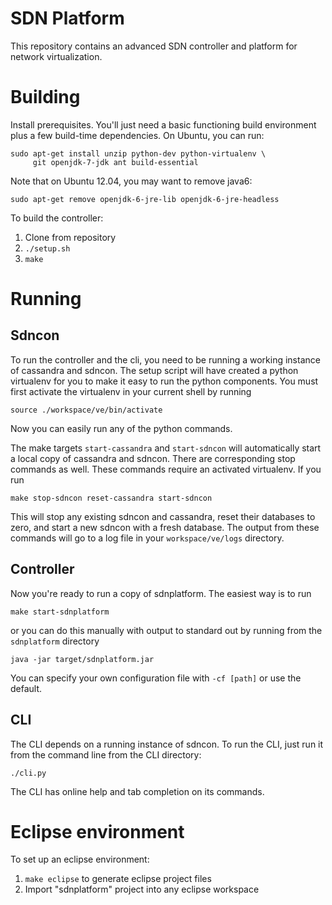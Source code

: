 SDN Platform
============

This repository contains an advanced SDN controller and platform for
network virtualization.

# Building #
Install prerequisites.  You'll just need a basic functioning build
environment plus a few build-time dependencies.  On Ubuntu, you can
run:

    sudo apt-get install unzip python-dev python-virtualenv \
    	 git openjdk-7-jdk ant build-essential

Note that on Ubuntu 12.04, you may want to remove java6:

    sudo apt-get remove openjdk-6-jre-lib openjdk-6-jre-headless

To build the controller:

1. Clone from repository
3. `./setup.sh`
4. `make`

# Running #

## Sdncon ##
To run the controller and the cli, you need to be running a working
instance of cassandra and sdncon.  The setup script will have created
a python virtualenv for you to make it easy to run the python
components.  You must first activate the virtualenv in your current
shell by running

    source ./workspace/ve/bin/activate

Now you can easily run any of the python commands.

The make targets `start-cassandra` and `start-sdncon` will
automatically start a local copy of cassandra and sdncon.  There are
corresponding stop commands as well.  These commands require an
activated virtualenv.  If you run

    make stop-sdncon reset-cassandra start-sdncon

This will stop any existing sdncon and cassandra, reset their
databases to zero, and start a new sdncon with a fresh database.  The
output from these commands will go to a log file in your
`workspace/ve/logs` directory.

## Controller ##

Now you're ready to run a copy of sdnplatform.  The easiest way is to
run

    make start-sdnplatform

or you can do this manually with output to standard out by running
from the `sdnplatform` directory

    java -jar target/sdnplatform.jar

You can specify your own configuration file with `-cf [path]` or use
the default.

## CLI ##

The CLI depends on a running instance of sdncon.  To run the CLI, just
run it from the command line from the CLI directory:

    ./cli.py

The CLI has online help and tab completion on its commands.

# Eclipse environment #

To set up an eclipse environment:

1. `make eclipse` to generate eclipse project files
2. Import "sdnplatform" project into any eclipse workspace
